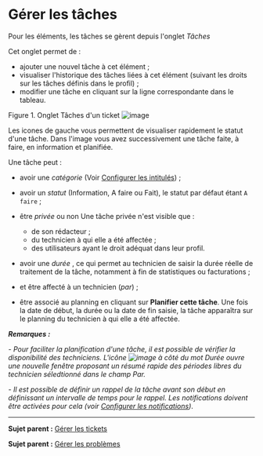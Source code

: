 Gérer les tâches
================

Pour les éléments, les tâches se gèrent depuis l'onglet *Tâches*

Cet onglet permet de :

- ajouter une nouvel tâche à cet élément ;
- visualiser l'historique des tâches liées à cet élément (suivant les droits sur les tâches définis dans le profil) ;
- modifier une tâche en cliquant sur la ligne correspondante dans le tableau.

Figure 1. Onglet Tâches d'un ticket
![image](docs/image/tache.png)

Les icones de gauche vous permettent de visualiser rapidement le statut d'une tâche.
Dans l'image vous avez successivement une tâche faite, à faire, en information et planifiée.

Une tâche peut :

- avoir une *catégorie* (Voir [Configurer les intitulés](config_dropdown.html "Les intitulés se configurent depuis le menu Configuration > Intitulés")) ; 

- avoir un *statut* (Information, A faire ou Fait), le statut par défaut étant `A faire` ;

- être *privée* ou non
  Une tâche privée n'est visible que : 
  -   de son rédacteur ;
  -   du technicien à qui elle a été affectée ;
  -   des utilisateurs ayant le droit adéquat dans leur profil.

- avoir une *durée* , ce qui permet au technicien de saisir la durée réelle de traitement de la tâche, notamment à fin de statistiques ou facturations ;

- et être affecté à un technicien (*par*) ;

- être associé au planning en cliquant sur **Planifier cette tâche**. 
  Une fois la date de début, la durée ou la date de fin saisie, la tâche apparaîtra sur le planning du technicien à qui elle a été affectée. 

***Remarques :*** 

*- Pour faciliter la planification d'une tâche, il est possible de vérifier la disponibilité des techniciens. L'icône ![image](docs/image/reservation-3.png) à côté du mot Durée ouvre une nouvelle fenêtre proposant un résumé rapide des périodes libres du technicien séledtionné dans le champ Par.*

*- Il est possible de définir un rappel de la tâche avant son début en définissant un intervalle de temps pour le rappel. Les notifications doivent être activées pour cela (voir [Configurer les
notifications](config_notification.html "Les notifications se configurent depuis le menu Configuration > Notifications ;"))*.

-------
**Sujet parent :** [Gérer les tickets](index.php?fr/04_Module_Assistance/05_Tickets/03_Gérer_les_tickets.md "Les tickets se gèrent depuis le menu Assistance > Tickets")

**Sujet parent :** [Gérer les problèmes](index.php?fr/04_Module_Assistance/07_Problèmes.md "Les problèmes se gèrent depuis le menu Assistance > Problèmes")